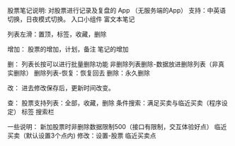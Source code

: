 股票笔记说明:
对股票进行记录及复盘的 App （无服务端的App）
支持：中英语切换，日夜模式切换。
入口小组件
富文本笔记

列表左滑：置顶，标签，收藏，删除

增加：
股票的增加，计划，备注
笔记的增加

删：
列表长按可以进行批量删除功能
非删除列表删除-数据放进删除列表（非真实删除）
删除列表-恢复：恢复回去
删除：永久删除

改：
进去修改保存后，更新时间改变。

查：
股票支持列表：全部，收藏，删除
条件搜索：满足买卖与临近买卖（程序设定）
标签
搜索栏

一些说明：
新加股票时非删除数据限制500（接口有限制，交互体验好点）
临近买卖（默认设置3个点内) 修改：设置-股票 临近买卖点